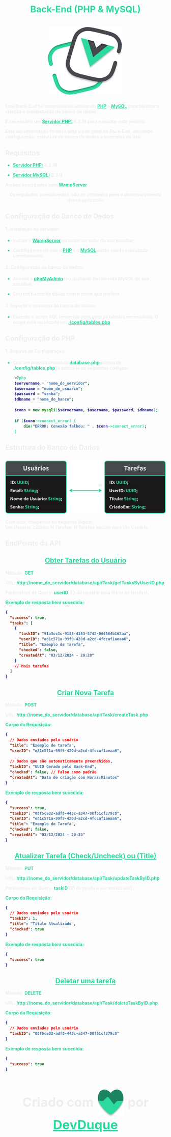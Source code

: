 <h1 align="center"> Back-End (PHP & MySQL) </h1>

<h1 align="center">

![Logo](./public/logo.png)

</h1>

<p>Este Back-End foi desenvolvido utilizando <a href="https://www.php.net/">PHP</a> e <a href="https://www.mysql.com/">MySQL</a> para facilitar a criação e manipulação de banco de dados.</p>

<p>É necessário um <a href="https://www.php.net/manual/pt_BR/features.commandline.webserver.php">Servidor PHP:</a> 8.2.18 para executar este projeto.</p>

<p>Esta documentação fornece uma visão geral do Back-End, incluindo configuração, estrutura do banco de dados e exemplos de uso.</p>

<h2> Requisitos </h2>

- <p><a href="https://www.php.net/manual/pt_BR/features.commandline.webserver.php">Servidor PHP:</a> 8.2.18</p>
- <p><a href="https://dev.mysql.com/downloads/mysql/">Servidor MySQL:</a> 8.3.0</p>

<p> Ambos executados pelo <a href="https://sourceforge.net/projects/wampserver/">WampServer</a></p>

<p style="font-style: italic; text-align: center; "> Os requisitos considerados, são os utilizados para o desenvolvimento dessa aplicação </p>

<h2> Configuração do Banco de Dados </h2>

<h4> 1. Instalação do servidor: </h4>

- <p> Instale o <a href="https://sourceforge.net/projects/wampserver/">WampServer</a>  ou outro servidor de sua escolha; </p>
- <p> Certifique-se de que o <a href="https://www.php.net/">PHP</a> e o <a href="https://www.mysql.com/">MySQL</a> estão sendo executado corretamente. </p>

<h4> 2. Configuração do banco de dados: </h4>

- <p> Acesse o <a href="https://www.phpmyadmin.net/">phpMyAdmin</a> (ou qualquer ferramenta MySQL de sua escolha);</p>

- <p> Crie um banco de dados com o nome que preferir.</p>

<h4> 3. Importe o esquema do banco de dados: </h4>

- <p> Execute o script SQL fornecido para criar as tabelas necessárias. O script está localizado em <a href="./config/tables.php">./config/tables.php</a></p>

<h2> Configuração do PHP  </h2>

<h4> 1. Arquivo de Configuração: </h4>

- <p> Crie um arquivo chamado <span> database.php </span> dentro de  <span>./config/tables.php</span>, e adicione os seguintes códigos: </p>

```php
    <?php
    $servername = "nome_do_servidor";
    $username = "nome_de_usuario";
    $password = "senha";
    $dbname = "nome_do_banco";

    $conn = new mysqli($servername, $username, $password, $dbname);

    if ($conn->connect_error) {
        die("ERROR: Conexão falhou: " . $conn->connect_error);
    }
```

<h2> Estrutura do Banco de Dados </h2>

<h2 align="center"> <img src="./public/tables.png" alt="Banco de Dados"/></h2>

<p>Com isso, chegamos na seguinte lógica: <br/> Um Usuário, contém N Tarefas; N Tarefas aponta para Um Usuário</p>

<h2> EndPoints da API  </h2>

<h2 align="center"><a href="./api/Task/getTasksByUserID.php">Obter Tarefas do Usuário</a></h2>
<p>Método: <span>GET</span></p>
<p>URL: <span>http://nome_do_servidor/database/api/Task/getTasksByUserID.php</span></p>
<p>Parâmetros de Query: <span>userID</span> (ID do usuário para filtrar as tarefas).</p>

<span style="align-self: center"> Exemplo de resposta bem sucedida:</span>

```json
{
  "success": true,
  "tasks": [
    {
      "taskID": "91a3cc1c-9185-4153-8742-064504b162aa",
      "userID": "e81c571a-99f9-420d-a2cd-4fccaf1aeaa6",
      "title": "Exemplo de Tarefa",
      "checked": false,
      "createdAt": "03/12/2024 - 20:20"
    }
    // Mais tarefas
  ]
}
```

<h2 align="center"><a href="./api/Task/createTask.php">Criar Nova Tarefa</a> </h2>
<p>Método: <span>POST</span></p>
<p>URL: <span>http://nome_do_servidor/database/api/Task/createTask.php</span></p>

<span style="align-self: center"> Corpo da Requisição:</span>

```json
{
  // Dados enviados pelo usuário
  "title": "Exemplo de tarefa",
  "userID": "e81c571a-99f9-420d-a2cd-4fccaf1aeaa6",

  // Dados que são automaticamente preenchidos,
  "taskID": "UUID Gerado pelo Back-End",
  "checked": false, // False como padrão
  "createdAt": "Data de criação com Horas:Minutos"
}
```

<span style="align-self: center"> Exemplo de resposta bem sucedida:</span>

```json
{
  "success": true,
  "taskID": "08f5ce32-adf8-443c-a347-80f51cf279c8",
  "userID": "e81c571a-99f9-420d-a2cd-4fccaf1aeaa6",
  "title": "Exemplo de Tarefa",
  "checked": false,
  "createdAt": "03/12/2024 - 20:20"
}
```

<h2 align="center"><a href="./api/Task/updateTaskByID.php">Atualizar Tarefa (Check/Uncheck) ou (Title)</a> </h2>
<p>Método: <span>PUT</span></p>
<p>URL: <span>http://nome_do_servidor/database/api/Task/updateTaskByID.php</span></p>
<p>Parâmetros de Query: <span>taskID</span> (ID da tarefa a ser atualizada).</p>

<span style="align-self: center"> Corpo da Requisição:</span>

```json
{
  // Dados enviados pelo usuário
  "taskID": 1,
  "title": "Título Atualizado",
  "checked": true
}
```

<span style="align-self: center"> Exemplo de resposta bem sucedida:</span>

```json
{
  "success": true
}
```

<h2 align="center"><a href="./api/Task/deleteTaskByID.php">Deletar uma tarefa</a></h2>
<p>Método: <span>DELETE</span></p>
<p>URL: <span>http://nome_do_servidor/database/api/Task/deleteTaskByID.php</span></p>

<span style="align-self: center"> Corpo da Requisição:</span>

```json
{
  // Dados enviados pelo usuário
  "taskID": "08f5ce32-adf8-443c-a347-80f51cf279c8"
}
```

<span style="align-self: center"> Exemplo de resposta bem sucedida:</span>

```json
{
  "success": true
}
```

<h3 align="center">
      Criado com
      <img
        src="./public/Heart.png"
        alt="IconeCoração"
        class="heartIcon"
        @mouseover="startRotate"
        @mouseleave="stopRotate"
      />
      por <a href="https://github.com/DevDuque">DevDuque</a>
    </h3>

<style>
    *, a {
        color: #2CDA9D;
        font-weight: bold;
    }
    
    a:hover {
        color: #1f996e;
        transition: color 350ms cubic-bezier(0.4, 0, 0.2, 1);
        text-decoration:none;
    }

    p, h2, h3, h4 {
        color: #EEEDF0;
        font-weight: bold;
    }

    h3 {
        font-size: 2.5rem;
    }

    img {
        vertical-align: middle;
    }

</style>
